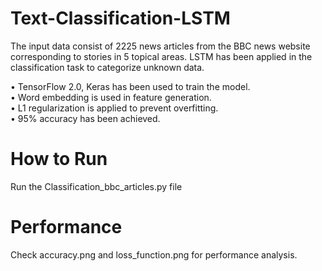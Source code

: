 # Text-Classification-LSTM

The input data consist of 2225 news articles from the BBC news website corresponding to stories in 5 topical areas. LSTM has been applied in the classification task to categorize unknown data. <br/>

• TensorFlow 2.0, Keras has been used to train the model.<br/>
• Word embedding is used in feature generation.<br/>
• L1 regularization is applied to prevent overfitting.<br/>
• 95% accuracy has been achieved.<br/>

# How to Run

Run the Classification_bbc_articles.py file

# Performance

Check accuracy.png and loss_function.png for performance analysis.

